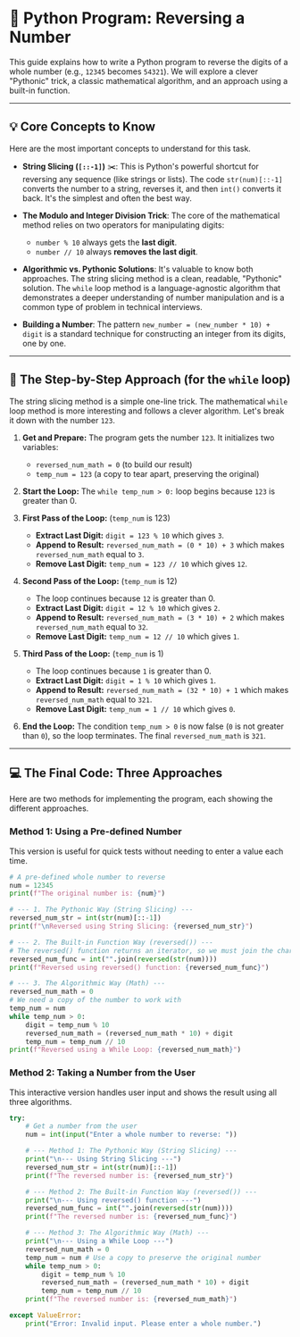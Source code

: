 

# 🔄 Python Program: Reversing a Number

This guide explains how to write a Python program to reverse the digits of a whole number (e.g., `12345` becomes `54321`). We will explore a clever "Pythonic" trick, a classic mathematical algorithm, and an approach using a built-in function.

-----

## 💡 Core Concepts to Know

Here are the most important concepts to understand for this task.

  * **String Slicing (`[::-1]`)** ✂️: This is Python's powerful shortcut for reversing any sequence (like strings or lists). The code `str(num)[::-1]` converts the number to a string, reverses it, and then `int()` converts it back. It's the simplest and often the best way.

  * **The Modulo and Integer Division Trick**: The core of the mathematical method relies on two operators for manipulating digits:

      * `number % 10` always gets the **last digit**.
      * `number // 10` always **removes the last digit**.

  * **Algorithmic vs. Pythonic Solutions**: It's valuable to know both approaches. The string slicing method is a clean, readable, "Pythonic" solution. The `while` loop method is a language-agnostic algorithm that demonstrates a deeper understanding of number manipulation and is a common type of problem in technical interviews.

  * **Building a Number**: The pattern `new_number = (new_number * 10) + digit` is a standard technique for constructing an integer from its digits, one by one.

-----

## 📝 The Step-by-Step Approach (for the `while` loop)

The string slicing method is a simple one-line trick. The mathematical `while` loop method is more interesting and follows a clever algorithm. Let's break it down with the number `123`.

1.  **Get and Prepare:** The program gets the number `123`. It initializes two variables:

      * `reversed_num_math = 0` (to build our result)
      * `temp_num = 123` (a copy to tear apart, preserving the original)

2.  **Start the Loop:** The `while temp_num > 0:` loop begins because `123` is greater than 0.

3.  **First Pass of the Loop:** (`temp_num` is 123)

      * **Extract Last Digit:** `digit = 123 % 10` which gives `3`.
      * **Append to Result:** `reversed_num_math = (0 * 10) + 3` which makes `reversed_num_math` equal to `3`.
      * **Remove Last Digit:** `temp_num = 123 // 10` which gives `12`.

4.  **Second Pass of the Loop:** (`temp_num` is 12)

      * The loop continues because `12` is greater than 0.
      * **Extract Last Digit:** `digit = 12 % 10` which gives `2`.
      * **Append to Result:** `reversed_num_math = (3 * 10) + 2` which makes `reversed_num_math` equal to `32`.
      * **Remove Last Digit:** `temp_num = 12 // 10` which gives `1`.

5.  **Third Pass of the Loop:** (`temp_num` is 1)

      * The loop continues because `1` is greater than 0.
      * **Extract Last Digit:** `digit = 1 % 10` which gives `1`.
      * **Append to Result:** `reversed_num_math = (32 * 10) + 1` which makes `reversed_num_math` equal to `321`.
      * **Remove Last Digit:** `temp_num = 1 // 10` which gives `0`.

6.  **End the Loop:** The condition `temp_num > 0` is now false (`0` is not greater than `0`), so the loop terminates. The final `reversed_num_math` is `321`.

-----

## 💻 The Final Code: Three Approaches

Here are two methods for implementing the program, each showing the different approaches.

### **Method 1: Using a Pre-defined Number**

This version is useful for quick tests without needing to enter a value each time.

```python
# A pre-defined whole number to reverse
num = 12345
print(f"The original number is: {num}")

# --- 1. The Pythonic Way (String Slicing) ---
reversed_num_str = int(str(num)[::-1])
print(f"\nReversed using String Slicing: {reversed_num_str}")

# --- 2. The Built-in Function Way (reversed()) ---
# The reversed() function returns an iterator, so we must join the characters back together
reversed_num_func = int("".join(reversed(str(num))))
print(f"Reversed using reversed() function: {reversed_num_func}")

# --- 3. The Algorithmic Way (Math) ---
reversed_num_math = 0
# We need a copy of the number to work with
temp_num = num
while temp_num > 0:
    digit = temp_num % 10
    reversed_num_math = (reversed_num_math * 10) + digit
    temp_num = temp_num // 10
print(f"Reversed using a While Loop: {reversed_num_math}")
```

### **Method 2: Taking a Number from the User**

This interactive version handles user input and shows the result using all three algorithms.

```python
try:
    # Get a number from the user
    num = int(input("Enter a whole number to reverse: "))

    # --- Method 1: The Pythonic Way (String Slicing) ---
    print("\n--- Using String Slicing ---")
    reversed_num_str = int(str(num)[::-1])
    print(f"The reversed number is: {reversed_num_str}")

    # --- Method 2: The Built-in Function Way (reversed()) ---
    print("\n--- Using reversed() function ---")
    reversed_num_func = int("".join(reversed(str(num))))
    print(f"The reversed number is: {reversed_num_func}")

    # --- Method 3: The Algorithmic Way (Math) ---
    print("\n--- Using a While Loop ---")
    reversed_num_math = 0
    temp_num = num # Use a copy to preserve the original number
    while temp_num > 0:
        digit = temp_num % 10
        reversed_num_math = (reversed_num_math * 10) + digit
        temp_num = temp_num // 10
    print(f"The reversed number is: {reversed_num_math}")

except ValueError:
    print("Error: Invalid input. Please enter a whole number.")
```
